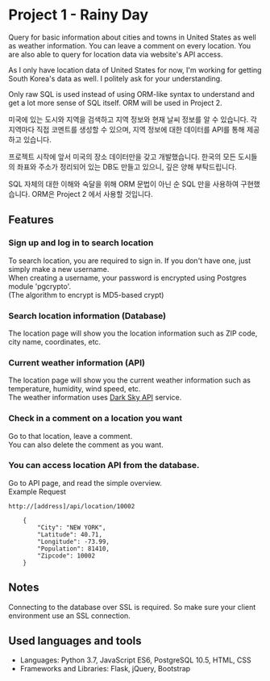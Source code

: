 # Project 1 - Rainy Day


Query for basic information about cities and towns in United States as well as weather information. You can leave a comment on every location. You are also able to query for location data via website's API access.

As I only have location data of United States for now, I'm working for getting South Korea's data as well. I politely ask for your understanding.

Only raw SQL is used instead of using ORM-like syntax to understand and get a lot more sense of SQL itself. ORM will be used in Project 2.

미국에 있는 도시와 지역을 검색하고 지역 정보와 현재 날씨 정보를 알 수 있습니다. 각 지역마다 직접 코멘트를 생성할 수 있으며, 지역 정보에 대한 데이터를 API를 통해 제공하고 있습니다.

프로젝트 시작에 앞서 미국의 장소 데이터만을 갖고 개발했습니다. 한국의 모든 도시들의 좌표와 주소가 정리되어 있는 DB도 만들고 있으니, 깊은 양해 부탁드립니다.

SQL 자체의 대한 이해와 숙달을 위해 ORM 문법이 아닌 순 SQL 만을 사용하여 구현했습니다. ORM은 Project 2 에서 사용할 것입니다.


## Features

### Sign up and log in to search location
To search location, you are required to sign in. If you don't have one, just simply make a new username.\
When creating a username, your password is encrypted using Postgres module 'pgcrypto'.\
(The algorithm to encrypt is MD5-based crypt)

### Search location information (Database)
The location page will show you the location information such as ZIP code, city name, coordinates, etc.

### Current weather information (API)
The location page will show you the current weather information such as temperature, humidity, wind speed, etc.\
The weather information uses [Dark Sky API](https://darksky.net/dev) service.

### Check in a comment on a location you want
Go to that location, leave a comment.\
You can also delete the comment as you want.

### You can access location API from the database.
Go to API page, and read the simple overview.\
Example Request
```
http://[address]/api/location/10002

    {
        "City": "NEW YORK", 
        "Latitude": 40.71, 
        "Longitude": -73.99, 
        "Population": 81410, 
        "Zipcode": 10002
    }

```
## Notes
Connecting to the database over SSL is required. So make sure your client environment use an SSL connection.

## Used languages and tools
* Languages: Python 3.7, JavaScript ES6, PostgreSQL 10.5, HTML, CSS
* Frameworks and Libraries: Flask, jQuery, Bootstrap
